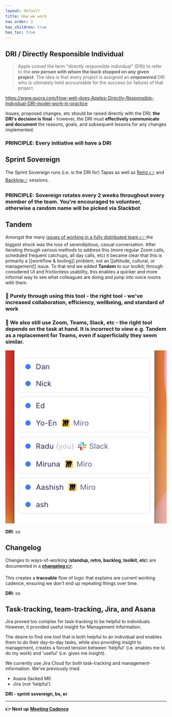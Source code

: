 ```yaml
---
layout: default
title: How we work
nav_order: 3
has_children: true
has_toc: true
---
```


DRI / Directly Responsible Individual
-------------------------------------

> Apple coined the term "directly responsible individual" (DRI) to refer to the **one person with whom the buck stopped on any given project**. The idea is that every project is assigned an ***empowered*** DRI who is ultimately held accountable for the success (or failure) of that project.

https://www.quora.com/How-well-does-Apples-Directly-Responsible-Individual-DRI-model-work-in-practice

Issues, proposed changes, etc should be raised directly with the DRI; **the DRI's decision is final** - however, the DRI must **effectively communicate and document** the reasons, goals, and subsequent lessons for any changes implemented.

### PRINCIPLE: **Every initiative** will have a **DRI**

Sprint Sovereign
----------------

The Sprint Sovereign runs (i.e. is the DRI for) Tapas as well as [Retro 👉](https://github.com/DeloitteDigitalUK/xLab/wiki) and [Backlog👉](https://github.com/DeloitteDigitalUK/xLab/wiki) sessions.

### PRINCIPLE: Sovereign rotates every 2 weeks throughout every member of the team. You're encouraged to volunteer, otherwise a random name will be picked via Slackbot

Tandem
----------------------

Amongst the many [issues of working in a fully distributed team 👉 ](https://github.com/DeloitteDigitalUK/xLab/issues) the biggest shock was the loss of serendipitous, casual conversation. After iterating through various methods to address this (more regular Zoom calls, scheduled frequent catchups, all day calls, etc) it became clear that this is primarily a [[workflow & tooling]] problem, not an [[attitude, cultural, or management]] issue. To that end we added **Tandem** to our toolkit; through considered UI and frictionless usability, this enables a quicker and more informal way to see what colleagues are doing and jump into voice rooms with them.

### 🚀 Purely through using this tool - the right tool - we've increased collaboration, efficiency, wellbeing, and standard of work

### 🚀 We also still use Zoom, Teams, Slack, etc - the right tool depends on the task at hand. It is incorrect to view e.g. Tandem as a replacement for Teams, even if superficially they seem similar.

![image.png](https://github.com/DeloitteDigitalUK/xLab/raw/master/images/tandem.png)

**DRI**: os

Changelog
---------

Changes to ways-of-working (**standup, retro, backlog, toolkit, etc**) are documented in a **[changelog 👉](Changelog)**.

This creates a **traceable** flow of logic that explains are current working cadence, ensuring we don't end up repeating things over time.

**DRI**: os

Task-tracking, team-tracking, Jira, and Asana
-------------

Jira proved too complex for task-tracking to be helpful to individuals.
However, it provided useful insight for Management Information.

The desire to find one tool that is both helpful to an individual and enables them to do their day-to-day tasks, while also providing insight to management, creates a forced tension between 'helpful' (i.e. enables me to do my work) and 'useful' (i.e. gives me insight).

We currently use Jira Cloud for both task-tracking and management-information.
We've previously tried:
* Asana (lacked MI)
* Jira (not 'helpful')

**DRI - sprint sovereign, bs, er**

* * * * *

**👉 Next up** **[Meeting Cadence](Meeting-Cadence)**